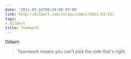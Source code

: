 ```yaml
---
date: '2011-03-14T00:44:00-07:00'
link: http://dilbert.com/strips/comic/2011-03-13/
tags:
- dilbert
title: Teamwork
---
```


Dilbert:

>Teamwork means you can't pick the side that's right.
